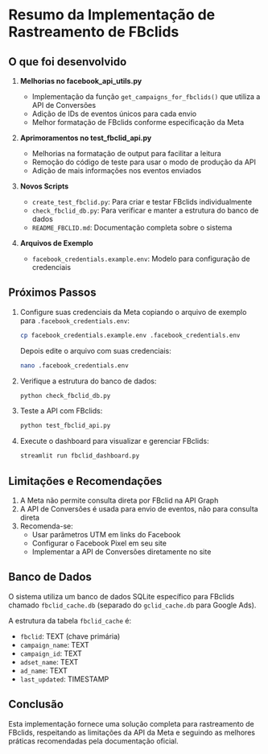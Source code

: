 # Resumo da Implementação de Rastreamento de FBclids

## O que foi desenvolvido

1. **Melhorias no facebook_api_utils.py**
   - Implementação da função `get_campaigns_for_fbclids()` que utiliza a API de Conversões
   - Adição de IDs de eventos únicos para cada envio
   - Melhor formatação de FBclids conforme especificação da Meta

2. **Aprimoramentos no test_fbclid_api.py**
   - Melhorias na formatação de output para facilitar a leitura
   - Remoção do código de teste para usar o modo de produção da API
   - Adição de mais informações nos eventos enviados

3. **Novos Scripts**
   - `create_test_fbclid.py`: Para criar e testar FBclids individualmente
   - `check_fbclid_db.py`: Para verificar e manter a estrutura do banco de dados
   - `README_FBCLID.md`: Documentação completa sobre o sistema

4. **Arquivos de Exemplo**
   - `facebook_credentials.example.env`: Modelo para configuração de credenciais

## Próximos Passos

1. Configure suas credenciais da Meta copiando o arquivo de exemplo para `.facebook_credentials.env`:

   ```bash
   cp facebook_credentials.example.env .facebook_credentials.env
   ```

   Depois edite o arquivo com suas credenciais:

   ```bash
   nano .facebook_credentials.env
   ```

2. Verifique a estrutura do banco de dados:

   ```bash
   python check_fbclid_db.py
   ```

3. Teste a API com FBclids:

   ```bash
   python test_fbclid_api.py
   ```

4. Execute o dashboard para visualizar e gerenciar FBclids:

   ```bash
   streamlit run fbclid_dashboard.py
   ```

## Limitações e Recomendações

1. A Meta não permite consulta direta por FBclid na API Graph
2. A API de Conversões é usada para envio de eventos, não para consulta direta
3. Recomenda-se:
   - Usar parâmetros UTM em links do Facebook
   - Configurar o Facebook Pixel em seu site
   - Implementar a API de Conversões diretamente no site

## Banco de Dados

O sistema utiliza um banco de dados SQLite específico para FBclids chamado `fbclid_cache.db` (separado do `gclid_cache.db` para Google Ads).

A estrutura da tabela `fbclid_cache` é:

- `fbclid`: TEXT (chave primária)
- `campaign_name`: TEXT
- `campaign_id`: TEXT
- `adset_name`: TEXT
- `ad_name`: TEXT
- `last_updated`: TIMESTAMP

## Conclusão

Esta implementação fornece uma solução completa para rastreamento de FBclids, respeitando as limitações da API da Meta e seguindo as melhores práticas recomendadas pela documentação oficial.
